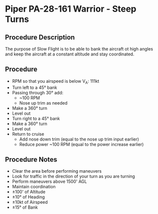 # Piper PA-28-161 Warrior - Steep Turns
## Procedure Description
The purpose of Slow Flight is to be able to bank the aircraft ot high angles and keep the aircraft at a constant altitude and stay coordinated.

## Procedure
- RPM so that you airspeed is below V<sub>A</sub>: 111kt
- Turn left to a 45° bank
- Passing through 30° add:
	- ~100 RPM
	- Nose up trim as needed
- Make a 360° turn
- Level out
- Turn right to a 45° bank
- Make a 360° turn
- Level out
- Return to cruise
	- Add nose down trim (equal to the nose up trim input earlier)
	- Reduce power ~100 RPM (equal to the power increase earlier)

## Procedure Notes
- Clear the area before performing maneuvers
- Look for traffic in the direction of your turn as you are turning
- Perform maneuvers above 1500' AGL
- Maintain coordination
- ±100' of Altitude
- ±10° of Heading
- ±10kt of Airspeed
- ±15° of Bank
